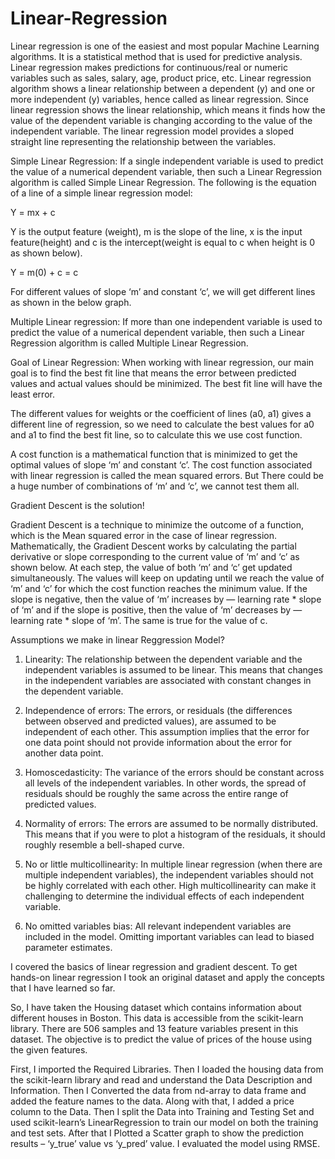 # Linear-Regression

Linear regression is one of the easiest and most popular Machine Learning algorithms. It is a statistical method that is used for predictive analysis. Linear regression makes predictions for continuous/real or numeric variables such as sales, salary, age, product price, etc. Linear regression algorithm shows a linear relationship between a dependent (y) and one or more independent (y) variables, hence called as linear regression. Since linear regression shows the linear relationship, which means it finds how the value of the dependent variable is changing according to the value of the independent variable. The linear regression model provides a sloped straight line representing the relationship between the variables.

Simple Linear Regression:
If a single independent variable is used to predict the value of a numerical dependent variable, then such a Linear Regression algorithm is called Simple Linear Regression.
The following is the equation of a line of a simple linear regression model:

Y = mx + c

Y is the output feature (weight), m is the slope of the line, x is the input feature(height) and c is the intercept(weight is equal to c when height is 0 as shown below).

Y = m(0) + c = c

For different values of slope ‘m’ and constant ‘c’, we will get different lines as shown in the below graph.

Multiple Linear regression:
If more than one independent variable is used to predict the value of a numerical dependent variable, then such a Linear Regression algorithm is called Multiple Linear Regression.

Goal of Linear Regression: 
When working with linear regression, our main goal is to find the best fit line that means the error between predicted values and actual values should be minimized. The best fit line will have the least error.

The different values for weights or the coefficient of lines (a0, a1) gives a different line of regression, so we need to calculate the best values for a0 and a1 to find the best fit line, so to calculate this we use cost function.

A cost function is a mathematical function that is minimized to get the optimal values of slope ‘m’ and constant ‘c’. The cost function associated with linear regression is called the mean squared errors.
But There could be a huge number of combinations of ‘m’ and ‘c’, we cannot test them all.

Gradient Descent is the solution!

Gradient Descent is a technique to minimize the outcome of a function, which is the Mean squared error in the case of linear regression. Mathematically, the Gradient Descent works by calculating the partial derivative or slope corresponding to the current value of ‘m’ and ‘c’ as shown below. At each step, the value of both ‘m’ and ‘c’ get updated simultaneously. The values will keep on updating until we reach the value of ‘m’ and ‘c’ for which the cost function reaches the minimum value. 
If the slope is negative, then the value of ‘m’ increases by — learning rate * slope of ‘m’ and if the slope is positive, then the value of ‘m’ decreases by — learning rate * slope of ‘m’. The same is true for the value of c.


Assumptions we make in linear Reggression Model?
1. Linearity: The relationship between the dependent variable and the independent variables is assumed to be linear. This means that changes in the independent variables are associated with constant changes in the dependent variable.

2. Independence of errors: The errors, or residuals (the differences between observed and predicted values), are assumed to be independent of each other. This assumption implies that the error for one data point should not provide information about the error for another data point.

3. Homoscedasticity: The variance of the errors should be constant across all levels of the independent variables. In other words, the spread of residuals should be roughly the same across the entire range of predicted values.

4. Normality of errors: The errors are assumed to be normally distributed. This means that if you were to plot a histogram of the residuals, it should roughly resemble a bell-shaped curve.

5. No or little multicollinearity: In multiple linear regression (when there are multiple independent variables), the independent variables should not be highly correlated with each other. High multicollinearity can make it challenging to determine the individual effects of each independent variable.

6. No omitted variables bias: All relevant independent variables are included in the model. Omitting important variables can lead to biased parameter estimates.

I covered the basics of linear regression and gradient descent. To get hands-on linear regression I took an original dataset and apply the concepts that I have learned so far.

So, I have taken the Housing dataset which contains information about different houses in Boston. This data is accessible from the scikit-learn library. There are 506 samples and 13 feature variables present in this dataset. The objective is to predict the value of prices of the house using the given features.

First, I imported the Required Libraries.
Then I loaded the housing data from the scikit-learn library and read and understand the Data Description and Information.
Then I Converted the data from nd-array to data frame and added the feature names to the data.
Along with that, I added a price column to the Data.
Then I split the Data into Training and Testing Set and used scikit-learn’s LinearRegression to train our model on both the training and test sets.
After that I Plotted a Scatter graph to show the prediction results – ‘y_true’ value vs ‘y_pred’ value.
I evaluated the model using RMSE.
